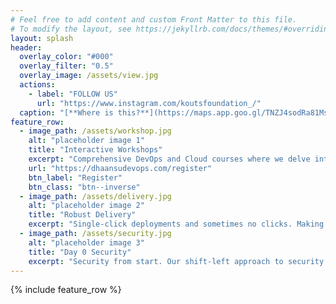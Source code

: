 ```yaml
---
# Feel free to add content and custom Front Matter to this file.
# To modify the layout, see https://jekyllrb.com/docs/themes/#overriding-theme-defaults
layout: splash
header:
  overlay_color: "#000"
  overlay_filter: "0.5"
  overlay_image: /assets/view.jpg
  actions:
    - label: "FOLLOW US"
      url: "https://www.instagram.com/koutsfoundation_/"
  caption: "[**Where is this?**](https://maps.app.goo.gl/TNZJ4sodRa81MsL99)"
feature_row:
  - image_path: /assets/workshop.jpg
    alt: "placeholder image 1"
    title: "Interactive Workshops"
    excerpt: "Comprehensive DevOps and Cloud courses where we delve into the depths of essential tools and concepts, ensuring a thorough understanding for our attendees."
    url: "https://dhaansudevops.com/register"
    btn_label: "Register"
    btn_class: "btn--inverse"
  - image_path: /assets/delivery.jpg
    alt: "placeholder image 2"
    title: "Robust Delivery"
    excerpt: "Single-click deployments and sometimes no clicks. Making sure no code goes to production without thorough testing and sign off from the watchdogs."
  - image_path: /assets/security.jpg
    alt: "placeholder image 3"
    title: "Day 0 Security"
    excerpt: "Security from start. Our shift-left approach to security leads to no vulnerable code going into codebase. Security measures are implemented during the entire development life-cycle."
---
```


{% include feature_row %}
